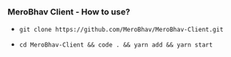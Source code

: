 ### MeroBhav Client - How to use?

- `git clone https://github.com/MeroBhav/MeroBhav-Client.git`

- `cd MeroBhav-Client && code . && yarn add && yarn start`